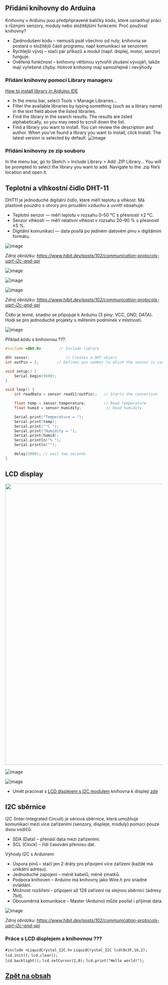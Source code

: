## Přidání knihovny do Arduina

Knihovny v Arduinu jsou předpřipravené balíčky kódu, které usnadňují práci s různými senzory, moduly nebo složitějšími funkcemi.
Proč používat knihovny?
- Zjednodušení kódu – nemusíš psát všechno od nuly, knihovna se postará o složitější části programu, např komunikaci se senzorem
- Rychlejší vývoj – stačí pár příkazů a modul (např. displej, motor, senzor) funguje.
- Ověřená funkčnost – knihovny většinou vytvořili zkušení vývojáři, takže mají vyřešené chyby.
Hotové knihovny mají samozřejmě i nevýhody 

### Přidání knihovny pomocí Library manageru

[How to install library in Arduino IDE](https://docs.arduino.cc/software/ide-v2/tutorials/ide-v2-installing-a-library/)

- In the menu bar, select Tools > Manage Libraries…
- Filter the available libraries by typing something (such as a library name) in the text field above the listed libraries.
- Find the library in the search results. The results are listed alphabetically, so you may need to scroll down the list.
- Find a library you want to install. You can review the description and author. When you’ve found a library you want to install, click Install. The latest version is selected by default.
![image](https://github.com/user-attachments/assets/1dd94d18-4994-4dde-9b1e-e68cc9587888)


### Přidání knihovny  ze zip souboru
In the menu bar, go to Sketch > Include Library > Add .ZIP Library…
You will be prompted to select the library you want to add. Navigate to the .zip file’s location and open it.


## Teplotní a vlhkostní čidlo DHT-11
DHT11 je jednoduché digitální čidlo, které měří teplotu a vlhkost. Má plastové pouzdro s otvory pro proudění vzduchu a uvnitř obsahuje:
- Teplotní senzor — měří teplotu v rozsahu 0–50 °C s přesností ±2 °C.
- Senzor vlhkosti — měří relativní vlhkost v rozsahu 20–90 % s přesností ±5 %.
- Digitální komunikaci — data posílá po jediném datovém pinu v digitálním formátu.

![image](https://github.com/user-attachments/assets/6f302fde-7002-46a4-9dac-08bd8cdb30da)

*Zdroj obrázku: https://www.hibit.dev/posts/102/communication-protocols-uart-i2c-and-spi*

![image](https://github.com/user-attachments/assets/f7816d45-ff25-4df3-ad74-6a9cdfc20167)

![image](https://github.com/user-attachments/assets/b9a93f46-3a72-4a17-a86e-00dbc87ed46e)

![image](https://github.com/user-attachments/assets/7a04283b-2c96-4b60-8328-cd3b5d107ec3)

*Zdroj obrázku: https://www.hibit.dev/posts/102/communication-protocols-uart-i2c-and-spi*

Čidlo je levné, snadno se připojuje k Arduinu (3 piny: VCC, GND, DATA). Hodí se pro jednoduché projekty s měřením podmínek v místnosti.

![image](https://github.com/user-attachments/assets/243bede4-bb75-435e-8b21-c4da6e532cab)

Příklad kódu s knihovnou ???:

```c
#include <dht.h>        // Include library

dht sensor;                // Creates a DHT object
int outPin = 2;        // Defines pin number to which the sensor is connected

void setup() {
	Serial.begin(9600);
}

void loop() {
	int readData = sensor.read11(outPin);	// Starts the conversion

	float temp = sensor.temperature;        // Read temperature
	float humid = sensor.humidity;           // Read humidity

	Serial.print("Temperature = ");
	Serial.print(temp);
	Serial.print("°C ");
	Serial.print("Humidity = ");
	Serial.print(humid);
	Serial.println("% ");
	Serial.println("");

	delay(2000); // wait two seconds
}
```

## LCD display

<img src="https://github.com/user-attachments/assets/bca81828-3aa8-42fd-a01e-f5fd5cd19ad4" width="900"/>

![image](https://github.com/user-attachments/assets/b6db3a5d-ad19-4cc1-95c1-e09f09fd3db1)

![image](https://github.com/user-attachments/assets/78b70043-0437-481e-8bdc-5a0c43e8cd9d)

- Umět pracovat s [LCD displejem s I2C modulem](https://navody.dratek.cz/zaciname-s-arduinem/lcd-displej.html) knihovna k displeji [zde](https://github.com/fdebrabander/Arduino-LiquidCrystal-I2C-library/archive/refs/heads/master.zip)

## I2C sběrnice
I2C (Inter-Integrated Circuit) je sériová sběrnice, která umožňuje komunikaci mezi více zařízeními (senzory, displeje, moduly) pomocí pouze dvou vodičů:
- SDA (Data) – přenáší data mezi zařízeními.
- SCL (Clock) – řídí časování přenosu dat.

Výhody I2C s Arduinem
- Úspora pinů – stačí jen 2 dráty pro připojení více zařízení (každé má unikátní adresu).
- Jednoduché zapojení – méně kabelů, méně zmatků.
- Podpora knihoven – Arduino má knihovny jako Wire.h pro snadné ovládání.
- Možnost rozšíření – připojení až 128 zařízení na stejnou sběrnici (adresy 7bit).
- Obousměrná komunikace – Master (Arduino) může posílat i přijímat data.
 
![image](https://github.com/user-attachments/assets/abc6c42b-abeb-4a6f-a850-ca47433e5dd9)
 
*Zdroj obrázku: https://www.hibit.dev/posts/102/communication-protocols-uart-i2c-and-spi*

### Práce s LCD displejem a knihovnou ???

```#include <LiquidCrystal_I2C.h>```
```LiquidCrystal_I2C lcd(0x3F,16,2);```
```lcd.init();```
```lcd.clear();```         
```lcd.backlight();```
```lcd.setCursor(2,0);```
```lcd.print("Hello world!");```


## [Zpět na obsah](README.md)
